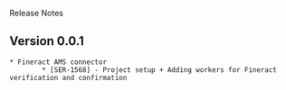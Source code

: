 Release Notes

## Version 0.0.1

    * Fineract AMS connector
            * [SER-1568] - Project setup + Adding workers for Fineract verification and confirmation

